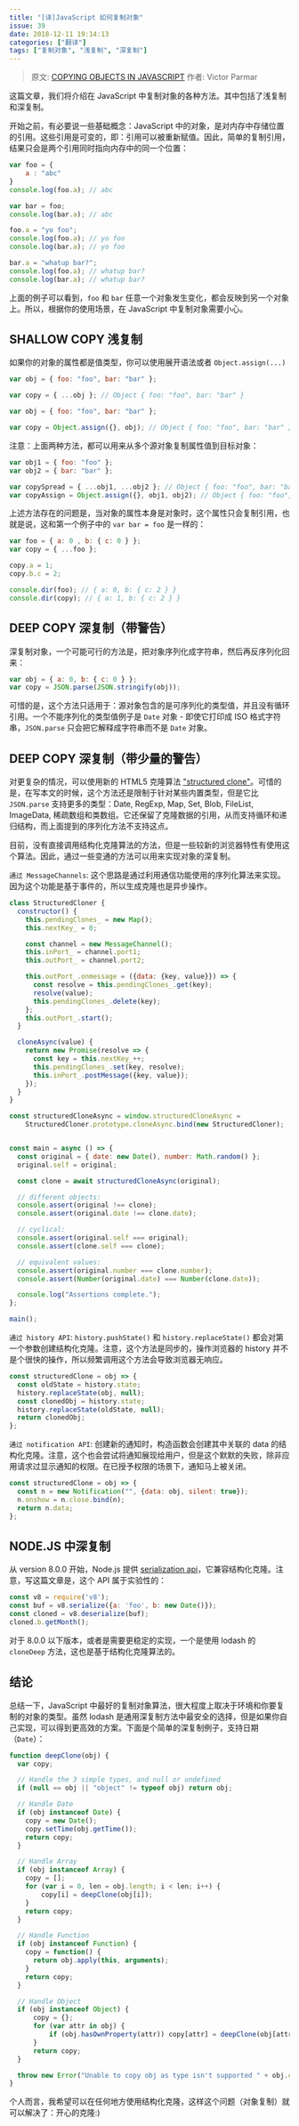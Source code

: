 ```yaml
---
title: "[译]JavaScript 如何复制对象"
issue: 39
date: 2018-12-11 19:14:13
categories: ["翻译"]
tags: ["复制对象", "浅复制", "深复制"]
---
```


> 原文: [COPYING OBJECTS IN JAVASCRIPT](https://smalldata.tech/blog/2018/11/01/copying-objects-in-javascript)
> 作者: Victor Parmar

这篇文章，我们将介绍在 JavaScript 中复制对象的各种方法。其中包括了浅复制和深复制。

<!-- more -->

开始之前，有必要说一些基础概念：JavaScript 中的对象，是对内存中存储位置的引用。这些引用是可变的，即：引用可以被重新赋值。因此，简单的复制引用，结果只会是两个引用同时指向内存中的同一个位置：

```js
var foo = {
    a : "abc"
}
console.log(foo.a); // abc

var bar = foo;
console.log(bar.a); // abc

foo.a = "yo foo";
console.log(foo.a); // yo foo
console.log(bar.a); // yo foo

bar.a = "whatup bar?";
console.log(foo.a); // whatup bar?
console.log(bar.a); // whatup bar? 
```

上面的例子可以看到，`foo` 和 `bar` 任意一个对象发生变化，都会反映到另一个对象上。所以，根据你的使用场景，在 JavaScript 中复制对象需要小心。

## SHALLOW COPY 浅复制

如果你的对象的属性都是值类型，你可以使用展开语法或者 `Object.assign(...)`

```js
var obj = { foo: "foo", bar: "bar" };

var copy = { ...obj }; // Object { foo: "foo", bar: "bar" }
```

```js
var obj = { foo: "foo", bar: "bar" };

var copy = Object.assign({}, obj); // Object { foo: "foo", bar: "bar" }
```

注意：上面两种方法，都可以用来从多个源对象复制属性值到目标对象：

```js
var obj1 = { foo: "foo" };
var obj2 = { bar: "bar" };

var copySpread = { ...obj1, ...obj2 }; // Object { foo: "foo", bar: "bar" }
var copyAssign = Object.assign({}, obj1, obj2); // Object { foo: "foo", bar: "bar" }
```

上述方法存在的问题是，当对象的属性本身是对象时，这个属性只会复制引用，也就是说，这和第一个例子中的 `var bar = foo` 是一样的：

```js
var foo = { a: 0 , b: { c: 0 } };
var copy = { ...foo };

copy.a = 1;
copy.b.c = 2;

console.dir(foo); // { a: 0, b: { c: 2 } }
console.dir(copy); // { a: 1, b: { c: 2 } }
```

## DEEP COPY 深复制（带警告）

深复制对象，一个可能可行的方法是，把对象序列化成字符串，然后再反序列化回来：

```js
var obj = { a: 0, b: { c: 0 } };
var copy = JSON.parse(JSON.stringify(obj));
```

可惜的是，这个方法只适用于：源对象包含的是可序列化的类型值，并且没有循环引用。一个不能序列化的类型值例子是 `Date` 对象 - 即使它打印成 ISO 格式字符串，`JSON.parse` 只会把它解释成字符串而不是 `Date` 对象。


## DEEP COPY 深复制（带少量的警告）

对更复杂的情况，可以使用新的 HTML5 克隆算法 ["structured clone"](https://developer.mozilla.org/en-US/docs/Web/API/Web_Workers_API/Structured_clone_algorithm)。可惜的是，在写本文的时候，这个方法还是限制于针对某些内置类型，但是它比 `JSON.parse` 支持更多的类型：Date, RegExp, Map, Set, Blob, FileList, ImageData, 稀疏数组和类数组。它还保留了克隆数据的引用，从而支持循环和递归结构，而上面提到的序列化方法不支持这点。

目前，没有直接调用结构化克隆算法的方法，但是一些较新的浏览器特性有使用这个算法。因此，通过一些变通的方法可以用来实现对象的深复制。

`通过 MessageChannels`: 这个思路是通过利用通信功能使用的序列化算法来实现。因为这个功能是基于事件的，所以生成克隆也是异步操作。

```js
class StructuredCloner {
  constructor() {
    this.pendingClones_ = new Map();
    this.nextKey_ = 0;

    const channel = new MessageChannel();
    this.inPort_ = channel.port1;
    this.outPort_ = channel.port2;

    this.outPort_.onmessage = ({data: {key, value}}) => {
      const resolve = this.pendingClones_.get(key);
      resolve(value);
      this.pendingClones_.delete(key);
    };
    this.outPort_.start();
  }

  cloneAsync(value) {
    return new Promise(resolve => {
      const key = this.nextKey_++;
      this.pendingClones_.set(key, resolve);
      this.inPort_.postMessage({key, value});
    });
  }
}

const structuredCloneAsync = window.structuredCloneAsync =
    StructuredCloner.prototype.cloneAsync.bind(new StructuredCloner);


const main = async () => {
  const original = { date: new Date(), number: Math.random() };
  original.self = original;

  const clone = await structuredCloneAsync(original);

  // different objects:
  console.assert(original !== clone);
  console.assert(original.date !== clone.date);

  // cyclical:
  console.assert(original.self === original);
  console.assert(clone.self === clone);

  // equivalent values:
  console.assert(original.number === clone.number);
  console.assert(Number(original.date) === Number(clone.date));

  console.log("Assertions complete.");
};

main();
```

`通过 history API`: `history.pushState()` 和 `history.replaceState()` 都会对第一个参数创建结构化克隆。注意，这个方法是同步的，操作浏览器的 history 并不是个很快的操作，所以频繁调用这个方法会导致浏览器无响应。

```js
const structuredClone = obj => {
  const oldState = history.state;
  history.replaceState(obj, null);
  const clonedObj = history.state;
  history.replaceState(oldState, null);
  return clonedObj;
};
```

`通过 notification API`: 创建新的通知时，构造函数会创建其中关联的 data 的结构化克隆。注意，这个也会尝试将通知展现给用户，但是这个默默的失败，除非应用请求过显示通知的权限。在已授予权限的场景下，通知马上被关闭。

```js
const structuredClone = obj => {
  const n = new Notification("", {data: obj, silent: true});
  n.onshow = n.close.bind(n);
  return n.data;
};
```

## NODE.JS 中深复制

从 version 8.0.0 开始，Node.js 提供 [serialization api](https://nodejs.org/api/v8.html#v8_serialization_api)，它兼容结构化克隆。注意，写这篇文章是，这个 API 属于实验性的：

```js
const v8 = require('v8');
const buf = v8.serialize({a: 'foo', b: new Date()});
const cloned = v8.deserialize(buf);
cloned.b.getMonth();
```

对于 8.0.0 以下版本，或者是需要更稳定的实现，一个是使用 lodash 的 `cloneDeep` 方法，这也是基于结构化克隆算法的。

## 结论

总结一下，JavaScript 中最好的复制对象算法，很大程度上取决于环境和你要复制的对象的类型。虽然 lodash 是通用深复制方法中最安全的选择，但是如果你自己实现，可以得到更高效的方案。下面是个简单的深复制例子，支持日期（`Date`）：

```js
function deepClone(obj) {
  var copy;

  // Handle the 3 simple types, and null or undefined
  if (null == obj || "object" != typeof obj) return obj;

  // Handle Date
  if (obj instanceof Date) {
    copy = new Date();
    copy.setTime(obj.getTime());
    return copy;
  }

  // Handle Array
  if (obj instanceof Array) {
    copy = [];
    for (var i = 0, len = obj.length; i < len; i++) {
        copy[i] = deepClone(obj[i]);
    }
    return copy;
  }

  // Handle Function
  if (obj instanceof Function) {
    copy = function() {
      return obj.apply(this, arguments);
    }
    return copy;
  }

  // Handle Object
  if (obj instanceof Object) {
      copy = {};
      for (var attr in obj) {
          if (obj.hasOwnProperty(attr)) copy[attr] = deepClone(obj[attr]);
      }
      return copy;
  }

  throw new Error("Unable to copy obj as type isn't supported " + obj.constructor.name);
}
```

个人而言，我希望可以在任何地方使用结构化克隆，这样这个问题（对象复制）就可以解决了：开心的克隆:)
